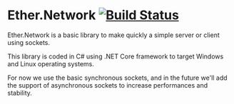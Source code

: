 # Ether.Network [![Build Status](https://travis-ci.org/Eastrall/Ether.Network.svg?branch=master)](https://travis-ci.org/Eastrall/Ether.Network)



Ether.Network is a basic library to make quickly a simple server or client using sockets.

This library is coded in C# using .NET Core framework to target Windows and Linux operating systems.

For now we use the basic synchronous sockets, and in the future we'll add the support of asynchronous sockets to increase performances and stability.

